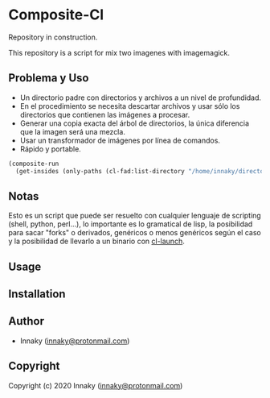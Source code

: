 # Composite-Cl
Repository in construction.

This repository is a script for mix two imagenes with imagemagick.

## Problema y Uso

* Un directorio padre con directorios y archivos a un nivel de profundidad.
* En el procedimiento se necesita descartar archivos y usar sólo los directorios que contienen las imágenes a procesar.
* Generar una copia exacta del árbol de directorios, la única diferencia que la imagen será una mezcla.
* Usar un transformador de imágenes por línea de comandos.
* Rápido y portable.

```lisp
(composite-run 
  (get-insides (only-paths (cl-fad:list-directory "/home/innaky/directory_father"))))
```
## Notas 

Esto es un script que puede ser resuelto con cualquier lenguaje de scripting (shell, python, perl...), lo importante es
lo gramatical de lisp, la posibilidad para sacar "forks" o derivados, genéricos o menos genéricos según el caso y la
posibilidad de llevarlo a un binario con [cl-launch](https://github.com/fare/cl-launch).

## Usage

## Installation

## Author

* Innaky (innaky@protonmail.com)

## Copyright

Copyright (c) 2020 Innaky (innaky@protonmail.com)
